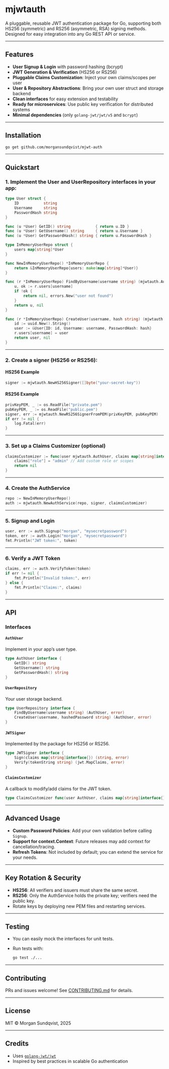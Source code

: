 # mjwtauth

A pluggable, reusable JWT authentication package for Go, supporting both HS256 (symmetric) and RS256 (asymmetric, RSA) signing methods. Designed for easy integration into any Go REST API or service.

---

## Features

* **User Signup & Login** with password hashing (bcrypt)
* **JWT Generation & Verification** (HS256 or RS256)
* **Pluggable Claims Customization**: Inject your own claims/scopes per user
* **User & Repository Abstractions**: Bring your own user struct and storage backend
* **Clean interfaces** for easy extension and testability
* **Ready for microservices**: Use public key verification for distributed systems
* **Minimal dependencies** (only `golang-jwt/jwt/v5` and `bcrypt`)

---

## Installation

```bash
go get github.com/morgansundqvist/mjwt-auth
```

---

## Quickstart

### 1. **Implement the User and UserRepository interfaces in your app:**

```go
type User struct {
    ID           string
    Username     string
    PasswordHash string
}

func (u *User) GetID() string           { return u.ID }
func (u *User) GetUsername() string     { return u.Username }
func (u *User) GetPasswordHash() string { return u.PasswordHash }

type InMemoryUserRepo struct {
    users map[string]*User
}

func NewInMemoryUserRepo() *InMemoryUserRepo {
    return &InMemoryUserRepo{users: make(map[string]*User)}
}

func (r *InMemoryUserRepo) FindByUsername(username string) (mjwtauth.AuthUser, error) {
    u, ok := r.users[username]
    if !ok {
        return nil, errors.New("user not found")
    }
    return u, nil
}

func (r *InMemoryUserRepo) CreateUser(username, hash string) (mjwtauth.AuthUser, error) {
    id := uuid.New().String()
    user := &User{ID: id, Username: username, PasswordHash: hash}
    r.users[username] = user
    return user, nil
}
```

---

### 2. **Create a signer (HS256 or RS256):**

#### **HS256 Example**

```go
signer := mjwtauth.NewHS256Signer([]byte("your-secret-key"))
```

#### **RS256 Example**

```go
privKeyPEM, _ := os.ReadFile("private.pem")
pubKeyPEM, _ := os.ReadFile("public.pem")
signer, err := mjwtauth.NewRS256SignerFromPEM(privKeyPEM, pubKeyPEM)
if err != nil {
    log.Fatal(err)
}
```

---

### 3. **Set up a Claims Customizer (optional)**

```go
claimsCustomizer := func(user mjwtauth.AuthUser, claims map[string]interface{}) error {
    claims["role"] = "admin" // Add custom role or scopes
    return nil
}
```

---

### 4. **Create the AuthService**

```go
repo := NewInMemoryUserRepo()
auth := mjwtauth.NewAuthService(repo, signer, claimsCustomizer)
```

---

### 5. **Signup and Login**

```go
user, err := auth.Signup("morgan", "mysecretpassword")
token, err := auth.Login("morgan", "mysecretpassword")
fmt.Println("JWT token:", token)
```

---

### 6. **Verify a JWT Token**

```go
claims, err := auth.VerifyToken(token)
if err != nil {
    fmt.Println("Invalid token:", err)
} else {
    fmt.Println("Claims:", claims)
}
```

---

## API

### Interfaces

#### `AuthUser`

Implement in your app’s user type.

```go
type AuthUser interface {
    GetID() string
    GetUsername() string
    GetPasswordHash() string
}
```

#### `UserRepository`

Your user storage backend.

```go
type UserRepository interface {
    FindByUsername(username string) (AuthUser, error)
    CreateUser(username, hashedPassword string) (AuthUser, error)
}
```

#### `JWTSigner`

Implemented by the package for HS256 or RS256.

```go
type JWTSigner interface {
    Sign(claims map[string]interface{}) (string, error)
    Verify(tokenString string) (jwt.MapClaims, error)
}
```

#### `ClaimsCustomizer`

A callback to modify/add claims for the JWT token.

```go
type ClaimsCustomizer func(user AuthUser, claims map[string]interface{}) error
```

---

## Advanced Usage

* **Custom Password Policies**: Add your own validation before calling `Signup`.
* **Support for context.Context**: Future releases may add context for cancellation/tracing.
* **Refresh Tokens**: Not included by default; you can extend the service for your needs.

---

## Key Rotation & Security

* **HS256**: All verifiers and issuers must share the same secret.
* **RS256**: Only the AuthService holds the private key; verifiers need the public key.
* Rotate keys by deploying new PEM files and restarting services.

---

## Testing

* You can easily mock the interfaces for unit tests.
* Run tests with:

  ```bash
  go test ./...
  ```

---

## Contributing

PRs and issues welcome! See [CONTRIBUTING.md](CONTRIBUTING.md) for details.

---

## License

MIT © Morgan Sundqvist, 2025

---

## Credits

* Uses [`golang-jwt/jwt`](https://github.com/golang-jwt/jwt)
* Inspired by best practices in scalable Go authentication

